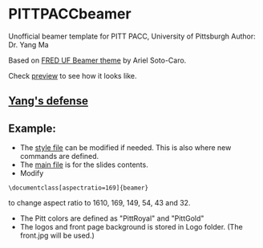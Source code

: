 # PITTPACCbeamer
Unofficial beamer template for PITT PACC, University of Pittsburgh
Author: Dr. Yang Ma

Based on [FRED UF Beamer theme](https://www.overleaf.com/latex/templates/fred-uf-beamer-theme/rryfbqfnvnjs) by Ariel Soto-Caro.

Check [preview](main.pdf) to see how it looks like.

## [Yang's defense](YangDefense/README.md)
## Example:
* The [style file](PITTtheme.sty) can be modified if needed. This is also where new commands are defined.
* The [main file](main.tex) is for the slides contents.
* Modify 
```
\documentclass[aspectratio=169]{beamer}
```
to change aspect ratio to 1610, 169, 149, 54, 43 and 32.
* The Pitt colors are defined as "PittRoyal" and "PittGold"
* The logos and front page background is stored in Logo folder. (The front.jpg will be used.)
